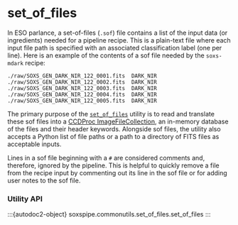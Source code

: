 # set_of_files

In ESO parlance,  a set-of-files (`.sof`) file contains a list of the input data (or ingredients) needed for a pipeline recipe. This is a plain-text file where each input file path is specified with an associated classification label (one per line). Here is an example of the contents of a sof file needed by the `soxs-mdark` recipe:

```text
./raw/SOXS_GEN_DARK_NIR_122_0001.fits  DARK_NIR
./raw/SOXS_GEN_DARK_NIR_122_0002.fits  DARK_NIR
./raw/SOXS_GEN_DARK_NIR_122_0003.fits  DARK_NIR
./raw/SOXS_GEN_DARK_NIR_122_0004.fits  DARK_NIR
./raw/SOXS_GEN_DARK_NIR_122_0005.fits  DARK_NIR
```

The primary purpose of the [`set_of_files`](#soxspipe.commonutils.set_of_files) utility is to read and translate these sof files into a [CCDProc ImageFileCollection](https://ccdproc.readthedocs.io/en/latest/api/ccdproc.ImageFileCollection.html), an in-memory database of the files and their header keywords. Alongside sof files, the utility also accepts a Python list of file paths or a path to a directory of FITS files as acceptable inputs.

Lines in a sof file beginning with a `#` are considered comments and, therefore, ignored by the pipeline. This is helpful to quickly remove a file from the recipe input by commenting out its line in the sof file or for adding user notes to the sof file.

### Utility API

:::{autodoc2-object} soxspipe.commonutils.set_of_files.set_of_files
:::

